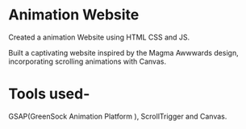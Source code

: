 # Animation Website
Created a animation Website using HTML CSS and JS.

Built a captivating website inspired by the Magma Awwwards design, incorporating scrolling animations with Canvas.

# Tools used-
GSAP(GreenSock Animation Platform ), ScrollTrigger and Canvas.
